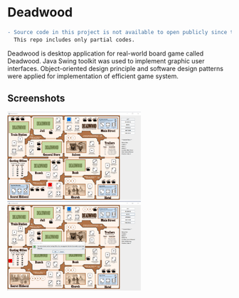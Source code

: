 # Deadwood

```diff
- Source code in this project is not available to open publicly since this is university class project. 
  This repo includes only partial codes.
```

Deadwood is desktop application for real-world board game called Deadwood. Java Swing toolkit was used to implement graphic user interfaces. Object-oriented design principle and software design patterns were applied for implementation of efficient game system.


## Screenshots
<div>
<img width="300" src="./screenshots/normal.png">
<img width="300" src="./screenshots/castingoffice.png">
</div>
